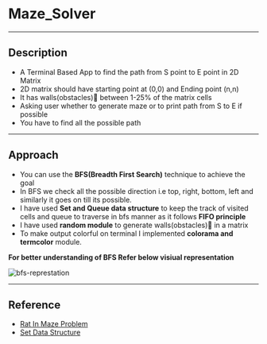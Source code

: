 # Maze_Solver
---
## Description

- A Terminal Based App to find the path from S point to E point in 2D Matrix
- 2D matrix should have starting point at (0,0) and Ending point (n,n)
- It has walls(obstacles)🧱 between 1-25% of the matrix cells
- Asking user whether to generate maze or to print path from S to E if possible
- You have to find all the possible path

---

## Approach

- You can use the **BFS(Breadth First Search)** technique to achieve the goal
- In BFS we check all the possible direction i.e top, right, bottom, left and similarly it goes on till its possible.
- I have used **Set and Queue data structure** to keep the track of visited cells and queue to traverse in bfs manner as it follows **FIFO principle**
- I have used **random module** to generate walls(obstacles)🧱 in a matrix
- To make output colorful on terminal I implemented **colorama and termcolor** module.

**For better understanding of BFS Refer below visiual representation**

![bfs-represtation](https://th.bing.com/th/id/R.3ef5ccca5ecf1ee5bc180b3332560a65?rik=chP7JJh5X%2fy78Q&riu=http%3a%2f%2fwww.codesdope.com%2fstaticroot%2fimages%2falgorithm%2fbfs.gif&ehk=Ac5K1clS9L%2bwewQ5bZFl4IxWER%2b5Bxt15%2bFvHwTphAQ%3d&risl=&pid=ImgRaw&r=0)

---

## Reference

- [Rat In Maze Problem](https://www.geeksforgeeks.org/rat-in-a-maze/)
- [Set Data Structure](https://www.geeksforgeeks.org/sets-in-python/)
